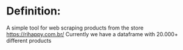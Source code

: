 # Definition:
A simple tool for web scraping products from the store https://rihappy.com.br/
Currently we have a dataframe with 20.000+ different products
